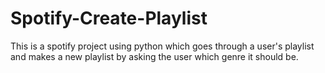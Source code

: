# Spotify-Create-Playlist
This is a spotify project using python which goes through a user's playlist and makes a new playlist by asking the user which genre it should be. 
